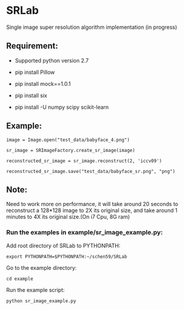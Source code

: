 # SRLab

Single image super resolution algorithm implementation (in progress)

## Requirement:
* Supported python version 2.7

* pip install Pillow

* pip install mock==1.0.1

* pip install six

* pip install -U numpy scipy scikit-learn

## Example:

    image = Image.open("test_data/babyface_4.png")

    sr_image = SRImageFactory.create_sr_image(image)

    reconstructed_sr_image = sr_image.reconstruct(2, 'iccv09')

    reconstructed_sr_image.save("test_data/babyface_sr.png", "png")

## Note:
Need to work more on performance, it will take around 20 seconds to reconstruct a 128*128 image to
2X its original size, and take around 1 minutes to 4X its original size.(On i7 Cpu, 8G ram)

### Run the examples in example/sr_image_example.py:

Add root directory of SRLab to PYTHONPATH:

    export PYTHONPATH=$PYTHONPATH:~/schen59/SRLab

Go to the example directory:

    cd example

Run the example script:

    python sr_image_example.py